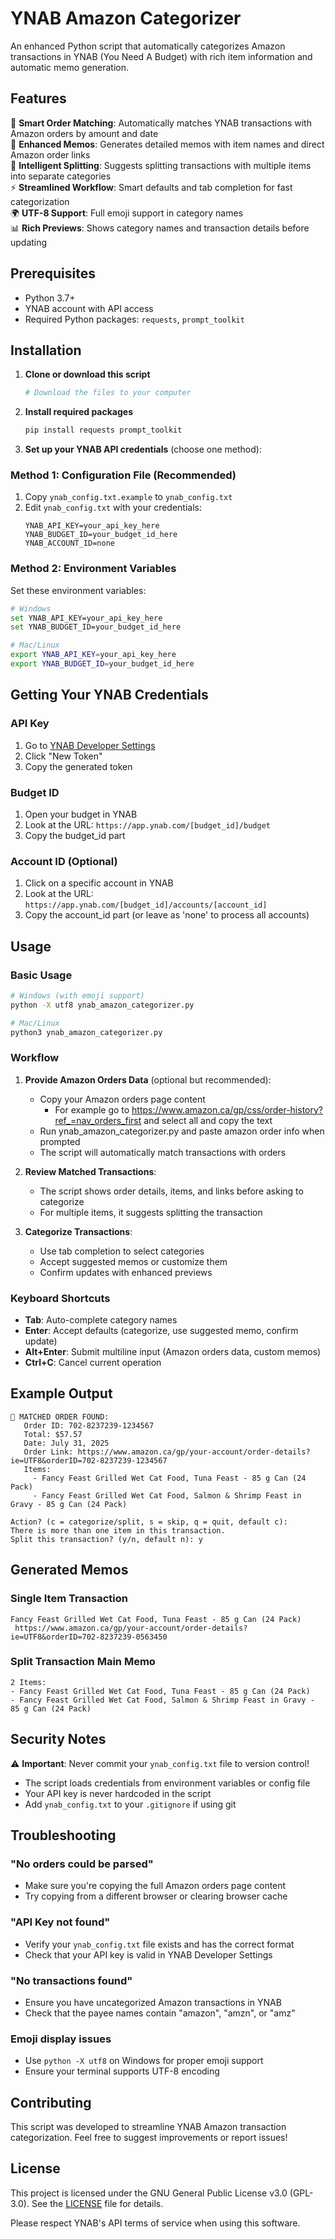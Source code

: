 # YNAB Amazon Categorizer

An enhanced Python script that automatically categorizes Amazon transactions in YNAB (You Need A Budget) with rich item information and automatic memo generation.

## Features

🎯 **Smart Order Matching**: Automatically matches YNAB transactions with Amazon orders by amount and date  
📝 **Enhanced Memos**: Generates detailed memos with item names and direct Amazon order links  
🔄 **Intelligent Splitting**: Suggests splitting transactions with multiple items into separate categories  
⚡ **Streamlined Workflow**: Smart defaults and tab completion for fast categorization  
🌍 **UTF-8 Support**: Full emoji support in category names  
📊 **Rich Previews**: Shows category names and transaction details before updating  

## Prerequisites

- Python 3.7+
- YNAB account with API access
- Required Python packages: `requests`, `prompt_toolkit`

## Installation

1. **Clone or download this script**
   ```bash
   # Download the files to your computer
   ```

2. **Install required packages**
   ```bash
   pip install requests prompt_toolkit
   ```

3. **Set up your YNAB API credentials** (choose one method):

### Method 1: Configuration File (Recommended)
1. Copy `ynab_config.txt.example` to `ynab_config.txt`
2. Edit `ynab_config.txt` with your credentials:
   ```
   YNAB_API_KEY=your_api_key_here
   YNAB_BUDGET_ID=your_budget_id_here
   YNAB_ACCOUNT_ID=none
   ```

### Method 2: Environment Variables
Set these environment variables:
```bash
# Windows
set YNAB_API_KEY=your_api_key_here
set YNAB_BUDGET_ID=your_budget_id_here

# Mac/Linux
export YNAB_API_KEY=your_api_key_here
export YNAB_BUDGET_ID=your_budget_id_here
```

## Getting Your YNAB Credentials

### API Key
1. Go to [YNAB Developer Settings](https://app.ynab.com/settings/developer)
2. Click "New Token"
3. Copy the generated token

### Budget ID
1. Open your budget in YNAB
2. Look at the URL: `https://app.ynab.com/[budget_id]/budget`
3. Copy the budget_id part

### Account ID (Optional)
1. Click on a specific account in YNAB
2. Look at the URL: `https://app.ynab.com/[budget_id]/accounts/[account_id]`
3. Copy the account_id part (or leave as 'none' to process all accounts)

## Usage

### Basic Usage
```bash
# Windows (with emoji support)
python -X utf8 ynab_amazon_categorizer.py

# Mac/Linux
python3 ynab_amazon_categorizer.py
```

### Workflow
1. **Provide Amazon Orders Data** (optional but recommended):
   - Copy your Amazon orders page content
     - For example go to https://www.amazon.ca/gp/css/order-history?ref_=nav_orders_first and select all and copy the text
   - Run ynab_amazon_categorizer.py and paste amazon order info when prompted 
   - The script will automatically match transactions with orders

2. **Review Matched Transactions**:
   - The script shows order details, items, and links before asking to categorize
   - For multiple items, it suggests splitting the transaction

3. **Categorize Transactions**:
   - Use tab completion to select categories
   - Accept suggested memos or customize them
   - Confirm updates with enhanced previews

### Keyboard Shortcuts
- **Tab**: Auto-complete category names
- **Enter**: Accept defaults (categorize, use suggested memo, confirm update)
- **Alt+Enter**: Submit multiline input (Amazon orders data, custom memos)
- **Ctrl+C**: Cancel current operation

## Example Output

```
🎯 MATCHED ORDER FOUND:
   Order ID: 702-8237239-1234567
   Total: $57.57
   Date: July 31, 2025
   Order Link: https://www.amazon.ca/gp/your-account/order-details?ie=UTF8&orderID=702-8237239-1234567
   Items:
     - Fancy Feast Grilled Wet Cat Food, Tuna Feast - 85 g Can (24 Pack)
     - Fancy Feast Grilled Wet Cat Food, Salmon & Shrimp Feast in Gravy - 85 g Can (24 Pack)

Action? (c = categorize/split, s = skip, q = quit, default c): 
There is more than one item in this transaction.
Split this transaction? (y/n, default n): y
```

## Generated Memos

### Single Item Transaction
```
Fancy Feast Grilled Wet Cat Food, Tuna Feast - 85 g Can (24 Pack)
 https://www.amazon.ca/gp/your-account/order-details?ie=UTF8&orderID=702-8237239-0563450
```

### Split Transaction Main Memo
```
2 Items:
- Fancy Feast Grilled Wet Cat Food, Tuna Feast - 85 g Can (24 Pack)
- Fancy Feast Grilled Wet Cat Food, Salmon & Shrimp Feast in Gravy - 85 g Can (24 Pack)
```

## Security Notes

⚠️ **Important**: Never commit your `ynab_config.txt` file to version control!

- The script loads credentials from environment variables or config file
- Your API key is never hardcoded in the script
- Add `ynab_config.txt` to your `.gitignore` if using git

## Troubleshooting

### "No orders could be parsed"
- Make sure you're copying the full Amazon orders page content
- Try copying from a different browser or clearing browser cache

### "API Key not found"
- Verify your `ynab_config.txt` file exists and has the correct format
- Check that your API key is valid in YNAB Developer Settings

### "No transactions found"
- Ensure you have uncategorized Amazon transactions in YNAB
- Check that the payee names contain "amazon", "amzn", or "amz"

### Emoji display issues
- Use `python -X utf8` on Windows for proper emoji support
- Ensure your terminal supports UTF-8 encoding

## Contributing

This script was developed to streamline YNAB Amazon transaction categorization. Feel free to suggest improvements or report issues!

## License

This project is licensed under the GNU General Public License v3.0 (GPL-3.0). See the [LICENSE](LICENSE) file for details.

Please respect YNAB's API terms of service when using this software.